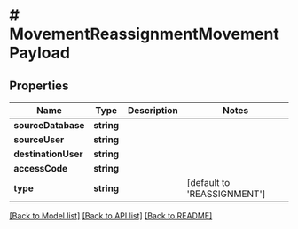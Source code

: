 # # MovementReassignmentMovementPayload

## Properties

Name | Type | Description | Notes
------------ | ------------- | ------------- | -------------
**sourceDatabase** | **string** |  |
**sourceUser** | **string** |  |
**destinationUser** | **string** |  |
**accessCode** | **string** |  |
**type** | **string** |  | [default to 'REASSIGNMENT']

[[Back to Model list]](../../README.md#models) [[Back to API list]](../../README.md#endpoints) [[Back to README]](../../README.md)
